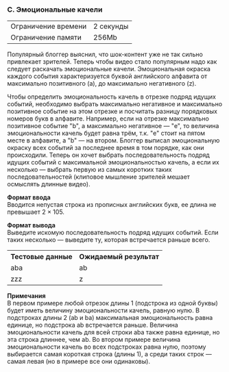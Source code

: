 ### C. Эмоциональные качели

<table>
 <tr>
    <td>Ограничение времени</td>
    <td>2 секунды</td>
 </tr>
 <tr>
    <td>Ограничение памяти</td>
    <td>256Mb</td>
 </tr>
</table>  

Популярный блоггер выяснил, что шок-контент уже не так сильно привлекает зрителей. Теперь чтобы видео стало популярным надо как следует раскачать эмоциональные качели. Эмоциональная окраска каждого события характеризуется буквой английского алфавита от максимально позитивного (a), до максимально негативного (z).

Чтобы определить эмоциональность качель в отрезке подряд идущих событий, необходимо выбрать максимально негативное и максимально позитивное событие на этом отрезке и посчитать разницу порядковых номеров букв в алфавите. Например, если на отрезке максимально позитивное событие "b", а максимально негативное — "e", то величина эмоциональности качель будет равна трём, т.к. "e" стоит на пятом месте в алфавите, а "b" — на втором. Блоггер выписал эмоциональную окраску всех событий за последнее время в том порядке, как они происходили. Теперь он хочет выбрать последовательность подряд идущих событий с максимальной эмоциональностью качель, а если их несколько — выбрать первую из самых коротких таких последовательностей (клиповое мышление зрителей мешает осмыслять длинные видео).

**Формат ввода**  
Вводится непустая строка из прописных английских букв, ее длина не превышает 2 × 105.

**Формат вывода**  
Выведите искомую последовательность подряд идущих событий. Если таких несколько — выведите ту, которая встречается раньше всего.

<table>
 <tr>
    <th>Тестовые данные</th>
    <th>Ожидаемый результат</th>
 </tr>
 <tr>
    <td>aba</td>
    <td>ab</td>
 </tr>
  <tr>
    <td>zzz</td>
    <td>z</td>
  </tr>
</table>  

**Примечания**  
В первом примере любой отрезок длины 1 (подстрока из одной буквы) будет иметь величину эмоциональности качель, равную нулю. В подстроках длины 2 (ab и ba) максимальная эмоциональность равна единице, но подстрока ab встречается раньше. Величина эмоциональности качель для всей строки aba также равна единице, но эта строка длиннее, чем ab.
Во втором примере величина эмоциональности качель во всех подстроках равна нулю, поэтому выбирается самая короткая строка (длины 1), а среди таких строк — самая левая (но в примере все они одинаковы).
